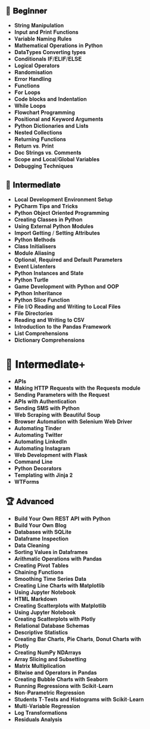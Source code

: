 ## 📜 𝐁𝐞𝐠𝐢𝐧𝐧𝐞𝐫

- 𝐒𝐭𝐫𝐢𝐧𝐠 𝐌𝐚𝐧𝐢𝐩𝐮𝐥𝐚𝐭𝐢𝐨𝐧 
- 𝐈𝐧𝐩𝐮𝐭 𝐚𝐧𝐝 𝐏𝐫𝐢𝐧𝐭 𝐅𝐮𝐧𝐜𝐭𝐢𝐨𝐧𝐬 
- 𝐕𝐚𝐫𝐢𝐚𝐛𝐥𝐞 𝐍𝐚𝐦𝐢𝐧𝐠 𝐑𝐮𝐥𝐞𝐬 
- 𝐌𝐚𝐭𝐡𝐞𝐦𝐚𝐭𝐢𝐜𝐚𝐥 𝐎𝐩𝐞𝐫𝐚𝐭𝐢𝐨𝐧𝐬 𝐢𝐧 𝐏𝐲𝐭𝐡𝐨𝐧 
- 𝐃𝐚𝐭𝐚𝐓𝐲𝐩𝐞𝐬 𝐂𝐨𝐧𝐯𝐞𝐫𝐭𝐢𝐧𝐠 𝐭𝐲𝐩𝐞𝐬
- 𝐂𝐨𝐧𝐝𝐢𝐭𝐢𝐨𝐧𝐚𝐥𝐬 𝐈𝐅/𝐄𝐋𝐈𝐅/𝐄𝐋𝐒𝐄 
- 𝐋𝐨𝐠𝐢𝐜𝐚𝐥 𝐎𝐩𝐞𝐫𝐚𝐭𝐨𝐫𝐬 
- 𝐑𝐚𝐧𝐝𝐨𝐦𝐢𝐬𝐚𝐭𝐢𝐨𝐧 
- 𝐄𝐫𝐫𝐨𝐫 𝐇𝐚𝐧𝐝𝐥𝐢𝐧𝐠 
- 𝐅𝐮𝐧𝐜𝐭𝐢𝐨𝐧𝐬 
- 𝐅𝐨𝐫 𝐋𝐨𝐨𝐩𝐬 
- 𝐂𝐨𝐝𝐞 𝐛𝐥𝐨𝐜𝐤𝐬 𝐚𝐧𝐝 𝐈𝐧𝐝𝐞𝐧𝐭𝐚𝐭𝐢𝐨𝐧 
- 𝐖𝐡𝐢𝐥𝐞 𝐋𝐨𝐨𝐩𝐬 
- 𝐅𝐥𝐨𝐰𝐜𝐡𝐚𝐫𝐭 𝐏𝐫𝐨𝐠𝐫𝐚𝐦𝐦𝐢𝐧𝐠 
- 𝐏𝐨𝐬𝐢𝐭𝐢𝐨𝐧𝐚𝐥 𝐚𝐧𝐝 𝐊𝐞𝐲𝐰𝐨𝐫𝐝 𝐀𝐫𝐠𝐮𝐦𝐞𝐧𝐭𝐬 
- 𝐏𝐲𝐭𝐡𝐨𝐧 𝐃𝐢𝐜𝐭𝐢𝐨𝐧𝐚𝐫𝐢𝐞𝐬 𝐚𝐧𝐝 𝐋𝐢𝐬𝐭𝐬 
- 𝐍𝐞𝐬𝐭𝐞𝐝 𝐂𝐨𝐥𝐥𝐞𝐜𝐭𝐢𝐨𝐧𝐬 
- 𝐑𝐞𝐭𝐮𝐫𝐧𝐢𝐧𝐠 𝐅𝐮𝐧𝐜𝐭𝐢𝐨𝐧𝐬 
- 𝐑𝐞𝐭𝐮𝐫𝐧 𝐯𝐬. 𝐏𝐫𝐢𝐧𝐭 
- 𝐃𝐨𝐜 𝐒𝐭𝐫𝐢𝐧𝐠𝐬 𝐯𝐬. 𝐂𝐨𝐦𝐦𝐞𝐧𝐭𝐬 
- 𝐒𝐜𝐨𝐩𝐞 𝐚𝐧𝐝 𝐋𝐨𝐜𝐚𝐥/𝐆𝐥𝐨𝐛𝐚𝐥 𝐕𝐚𝐫𝐢𝐚𝐛𝐥𝐞𝐬 
- 𝐃𝐞𝐛𝐮𝐠𝐠𝐢𝐧𝐠 𝐓𝐞𝐜𝐡𝐧𝐢𝐪𝐮𝐞𝐬

## 📖 𝐈𝐧𝐭𝐞𝐫𝐦𝐞𝐝𝐢𝐚𝐭𝐞  

- 𝐋𝐨𝐜𝐚𝐥 𝐃𝐞𝐯𝐞𝐥𝐨𝐩𝐦𝐞𝐧𝐭 𝐄𝐧𝐯𝐢𝐫𝐨𝐧𝐦𝐞𝐧𝐭 𝐒𝐞𝐭𝐮𝐩 
- 𝐏𝐲𝐂𝐡𝐚𝐫𝐦 𝐓𝐢𝐩𝐬 𝐚𝐧𝐝 𝐓𝐫𝐢𝐜𝐤𝐬 
- 𝐏𝐲𝐭𝐡𝐨𝐧 𝐎𝐛𝐣𝐞𝐜𝐭 𝐎𝐫𝐢𝐞𝐧𝐭𝐞𝐝 𝐏𝐫𝐨𝐠𝐫𝐚𝐦𝐦𝐢𝐧𝐠 
- 𝐂𝐫𝐞𝐚𝐭𝐢𝐧𝐠 𝐂𝐥𝐚𝐬𝐬𝐞𝐬 𝐢𝐧 𝐏𝐲𝐭𝐡𝐨𝐧 
- 𝐔𝐬𝐢𝐧𝐠 𝐄𝐱𝐭𝐞𝐫𝐧𝐚𝐥 𝐏𝐲𝐭𝐡𝐨𝐧 𝐌𝐨𝐝𝐮𝐥𝐞𝐬
- 𝐈𝐦𝐩𝐨𝐫𝐭 𝐆𝐞𝐭𝐭𝐢𝐧𝐠 / 𝐒𝐞𝐭𝐭𝐢𝐧𝐠 𝐀𝐭𝐭𝐫𝐢𝐛𝐮𝐭𝐞𝐬 
- 𝐏𝐲𝐭𝐡𝐨𝐧 𝐌𝐞𝐭𝐡𝐨𝐝𝐬 
- 𝐂𝐥𝐚𝐬𝐬 𝐈𝐧𝐢𝐭𝐢𝐚𝐥𝐢𝐬𝐞𝐫𝐬 
- 𝐌𝐨𝐝𝐮𝐥𝐞 𝐀𝐥𝐢𝐚𝐬𝐢𝐧𝐠 
- 𝐎𝐩𝐭𝐢𝐨𝐧𝐚𝐥, 𝐑𝐞𝐪𝐮𝐢𝐫𝐞𝐝 𝐚𝐧𝐝 𝐃𝐞𝐟𝐚𝐮𝐥𝐭 𝐏𝐚𝐫𝐚𝐦𝐞𝐭𝐞𝐫𝐬 
- 𝐄𝐯𝐞𝐧𝐭 𝐋𝐢𝐬𝐭𝐞𝐧𝐭𝐞𝐫𝐬 
- 𝐏𝐲𝐭𝐡𝐨𝐧 𝐈𝐧𝐬𝐭𝐚𝐧𝐜𝐞𝐬 𝐚𝐧𝐝 𝐒𝐭𝐚𝐭𝐞 
- 𝐏𝐲𝐭𝐡𝐨𝐧 𝐓𝐮𝐫𝐭𝐥𝐞 
- 𝐆𝐚𝐦𝐞 𝐃𝐞𝐯𝐞𝐥𝐨𝐩𝐦𝐞𝐧𝐭 𝐰𝐢𝐭𝐡 𝐏𝐲𝐭𝐡𝐨𝐧 𝐚𝐧𝐝 𝐎𝐎𝐏 
- 𝐏𝐲𝐭𝐡𝐨𝐧 𝐈𝐧𝐡𝐞𝐫𝐢𝐭𝐚𝐧𝐜𝐞 
- 𝐏𝐲𝐭𝐡𝐨𝐧 𝐒𝐥𝐢𝐜𝐞 𝐅𝐮𝐧𝐜𝐭𝐢𝐨𝐧 
- 𝐅𝐢𝐥𝐞 𝐈/𝐎 𝐑𝐞𝐚𝐝𝐢𝐧𝐠 𝐚𝐧𝐝 𝐖𝐫𝐢𝐭𝐢𝐧𝐠 𝐭𝐨 𝐋𝐨𝐜𝐚𝐥 𝐅𝐢𝐥𝐞𝐬 
- 𝐅𝐢𝐥𝐞 𝐃𝐢𝐫𝐞𝐜𝐭𝐨𝐫𝐢𝐞𝐬 
- 𝐑𝐞𝐚𝐝𝐢𝐧𝐠 𝐚𝐧𝐝 𝐖𝐫𝐢𝐭𝐢𝐧𝐠 𝐭𝐨 𝐂𝐒𝐕 
- 𝐈𝐧𝐭𝐫𝐨𝐝𝐮𝐜𝐭𝐢𝐨𝐧 𝐭𝐨 𝐭𝐡𝐞 𝐏𝐚𝐧𝐝𝐚𝐬 𝐅𝐫𝐚𝐦𝐞𝐰𝐨𝐫𝐤 
- 𝐋𝐢𝐬𝐭 𝐂𝐨𝐦𝐩𝐫𝐞𝐡𝐞𝐧𝐬𝐢𝐨𝐧𝐬 
- 𝐃𝐢𝐜𝐭𝐢𝐨𝐧𝐚𝐫𝐲 𝐂𝐨𝐦𝐩𝐫𝐞𝐡𝐞𝐧𝐬𝐢𝐨𝐧𝐬

# 📔 𝐈𝐧𝐭𝐞𝐫𝐦𝐞𝐝𝐢𝐚𝐭𝐞+

- 𝐀𝐏𝐈𝐬 
- 𝐌𝐚𝐤𝐢𝐧𝐠 𝐇𝐓𝐓𝐏 𝐑𝐞𝐪𝐮𝐞𝐬𝐭𝐬 𝐰𝐢𝐭𝐡 𝐭𝐡𝐞 𝐑𝐞𝐪𝐮𝐞𝐬𝐭𝐬 𝐦𝐨𝐝𝐮𝐥𝐞 
- 𝐒𝐞𝐧𝐝𝐢𝐧𝐠 𝐏𝐚𝐫𝐚𝐦𝐞𝐭𝐞𝐫𝐬 𝐰𝐢𝐭𝐡 𝐭𝐡𝐞 𝐑𝐞𝐪𝐮𝐞𝐬𝐭 
- 𝐀𝐏𝐈𝐬 𝐰𝐢𝐭𝐡 𝐀𝐮𝐭𝐡𝐞𝐧𝐭𝐢𝐜𝐚𝐭𝐢𝐨𝐧 
- 𝐒𝐞𝐧𝐝𝐢𝐧𝐠 𝐒𝐌𝐒 𝐰𝐢𝐭𝐡 𝐏𝐲𝐭𝐡𝐨𝐧 
- 𝐖𝐞𝐛 𝐒𝐜𝐫𝐚𝐩𝐢𝐧𝐠 𝐰𝐢𝐭𝐡 𝐁𝐞𝐚𝐮𝐭𝐢𝐟𝐮𝐥 𝐒𝐨𝐮𝐩
- 𝐁𝐫𝐨𝐰𝐬𝐞𝐫 𝐀𝐮𝐭𝐨𝐦𝐚𝐭𝐢𝐨𝐧 𝐰𝐢𝐭𝐡 𝐒𝐞𝐥𝐞𝐧𝐢𝐮𝐦 𝐖𝐞𝐛 𝐃𝐫𝐢𝐯𝐞𝐫
- 𝐀𝐮𝐭𝐨𝐦𝐚𝐭𝐢𝐧𝐠 𝐓𝐢𝐧𝐝𝐞𝐫
- 𝐀𝐮𝐭𝐨𝐦𝐚𝐭𝐢𝐧𝐠 𝐓𝐰𝐢𝐭𝐭𝐞𝐫
- 𝐀𝐮𝐭𝐨𝐦𝐚𝐭𝐢𝐧𝐠 𝐋𝐢𝐧𝐤𝐞𝐝𝐈𝐧
- 𝐀𝐮𝐭𝐨𝐦𝐚𝐭𝐢𝐧𝐠 𝐈𝐧𝐬𝐭𝐚𝐠𝐫𝐚𝐦
- 𝐖𝐞𝐛 𝐃𝐞𝐯𝐞𝐥𝐨𝐩𝐦𝐞𝐧𝐭 𝐰𝐢𝐭𝐡 𝐅𝐥𝐚𝐬𝐤
- 𝐂𝐨𝐦𝐦𝐚𝐧𝐝 𝐋𝐢𝐧𝐞
- 𝐏𝐲𝐭𝐡𝐨𝐧 𝐃𝐞𝐜𝐨𝐫𝐚𝐭𝐨𝐫𝐬
- 𝐓𝐞𝐦𝐩𝐥𝐚𝐭𝐢𝐧𝐠 𝐰𝐢𝐭𝐡 𝐉𝐢𝐧𝐣𝐚 𝟐
- 𝐖𝐓𝐅𝐨𝐫𝐦𝐬

## 🏆 𝐀𝐝𝐯𝐚𝐧𝐜𝐞𝐝
- 𝐁𝐮𝐢𝐥𝐝 𝐘𝐨𝐮𝐫 𝐎𝐰𝐧 𝐑𝐄𝐒𝐓 𝐀𝐏𝐈 𝐰𝐢𝐭𝐡 𝐏𝐲𝐭𝐡𝐨𝐧
- 𝐁𝐮𝐢𝐥𝐝 𝐘𝐨𝐮𝐫 𝐎𝐰𝐧 𝐁𝐥𝐨𝐠
- 𝐃𝐚𝐭𝐚𝐛𝐚𝐬𝐞𝐬 𝐰𝐢𝐭𝐡 𝐒𝐐𝐋𝐢𝐭𝐞
- 𝐃𝐚𝐭𝐚𝐟𝐫𝐚𝐦𝐞 𝐈𝐧𝐬𝐩𝐞𝐜𝐭𝐢𝐨𝐧
- 𝐃𝐚𝐭𝐚 𝐂𝐥𝐞𝐚𝐧𝐢𝐧𝐠
- 𝐒𝐨𝐫𝐭𝐢𝐧𝐠 𝐕𝐚𝐥𝐮𝐞𝐬 𝐢𝐧 𝐃𝐚𝐭𝐚𝐟𝐫𝐚𝐦𝐞𝐬
- 𝐀𝐫𝐢𝐭𝐡𝐦𝐚𝐭𝐢𝐜 𝐎𝐩𝐞𝐫𝐚𝐭𝐢𝐨𝐧𝐬 𝐰𝐢𝐭𝐡 𝐏𝐚𝐧𝐝𝐚𝐬
- 𝐂𝐫𝐞𝐚𝐭𝐢𝐧𝐠 𝐏𝐢𝐯𝐨𝐭 𝐓𝐚𝐛𝐥𝐞𝐬
- 𝐂𝐡𝐚𝐢𝐧𝐢𝐧𝐠 𝐅𝐮𝐧𝐜𝐭𝐢𝐨𝐧𝐬
- 𝐒𝐦𝐨𝐨𝐭𝐡𝐢𝐧𝐠 𝐓𝐢𝐦𝐞 𝐒𝐞𝐫𝐢𝐞𝐬 𝐃𝐚𝐭𝐚
- 𝐂𝐫𝐞𝐚𝐭𝐢𝐧𝐠 𝐋𝐢𝐧𝐞 𝐂𝐡𝐚𝐫𝐭𝐬 𝐰𝐢𝐭𝐡 𝐌𝐚𝐭𝐩𝐥𝐨𝐭𝐥𝐢𝐛
- 𝐔𝐬𝐢𝐧𝐠 𝐉𝐮𝐩𝐲𝐭𝐞𝐫 𝐍𝐨𝐭𝐞𝐛𝐨𝐨𝐤
- 𝐇𝐓𝐌𝐋 𝐌𝐚𝐫𝐤𝐝𝐨𝐰𝐧
- 𝐂𝐫𝐞𝐚𝐭𝐢𝐧𝐠 𝐒𝐜𝐚𝐭𝐭𝐞𝐫𝐩𝐥𝐨𝐭𝐬 𝐰𝐢𝐭𝐡 𝐌𝐚𝐭𝐩𝐥𝐨𝐭𝐥𝐢𝐛
- 𝐔𝐬𝐢𝐧𝐠 𝐉𝐮𝐩𝐲𝐭𝐞𝐫 𝐍𝐨𝐭𝐞𝐛𝐨𝐨𝐤
- 𝐂𝐫𝐞𝐚𝐭𝐢𝐧𝐠 𝐒𝐜𝐚𝐭𝐭𝐞𝐫𝐩𝐥𝐨𝐭𝐬 𝐰𝐢𝐭𝐡 𝐏𝐥𝐨𝐭𝐥𝐲
- 𝐑𝐞𝐥𝐚𝐭𝐢𝐨𝐧𝐚𝐥 𝐃𝐚𝐭𝐚𝐛𝐚𝐬𝐞 𝐒𝐜𝐡𝐞𝐦𝐚𝐬
- 𝐃𝐞𝐬𝐜𝐫𝐢𝐩𝐭𝐢𝐯𝐞 𝐒𝐭𝐚𝐭𝐢𝐬𝐭𝐢𝐜𝐬
- 𝐂𝐫𝐞𝐚𝐭𝐢𝐧𝐠 𝐁𝐚𝐫 𝐂𝐡𝐚𝐫𝐭𝐬, 𝐏𝐢𝐞 𝐂𝐡𝐚𝐫𝐭𝐬, 𝐃𝐨𝐧𝐮𝐭 𝐂𝐡𝐚𝐫𝐭𝐬 𝐰𝐢𝐭𝐡
- 𝐏𝐥𝐨𝐭𝐥𝐲
- 𝐂𝐫𝐞𝐚𝐭𝐢𝐧𝐠 𝐍𝐮𝐦𝐏𝐲 𝐍𝐃𝐀𝐫𝐫𝐚𝐲𝐬
- 𝐀𝐫𝐫𝐚𝐲 𝐒𝐥𝐢𝐜𝐢𝐧𝐠 𝐚𝐧𝐝 𝐒𝐮𝐛𝐬𝐞𝐭𝐭𝐢𝐧𝐠
- 𝐌𝐚𝐭𝐫𝐢𝐱 𝐌𝐮𝐥𝐭𝐢𝐩𝐥𝐢𝐜𝐚𝐭𝐢𝐨𝐧
- 𝐁𝐢𝐭𝐰𝐢𝐬𝐞 𝐚𝐧𝐝 𝐎𝐩𝐞𝐫𝐚𝐭𝐨𝐫𝐬 𝐢𝐧 𝐏𝐚𝐧𝐝𝐚𝐬
- 𝐂𝐫𝐞𝐚𝐭𝐢𝐧𝐠 𝐁𝐮𝐛𝐛𝐥𝐞 𝐂𝐡𝐚𝐫𝐭𝐬 𝐰𝐢𝐭𝐡 𝐒𝐞𝐚𝐛𝐨𝐫𝐧
- 𝐑𝐮𝐧𝐧𝐢𝐧𝐠 𝐑𝐞𝐠𝐫𝐞𝐬𝐬𝐢𝐨𝐧𝐬 𝐰𝐢𝐭𝐡 𝐒𝐜𝐢𝐤𝐢𝐭-𝐋𝐞𝐚𝐫𝐧
- 𝐍𝐨𝐧-𝐏𝐚𝐫𝐚𝐦𝐞𝐭𝐫𝐢𝐜 𝐑𝐞𝐠𝐫𝐞𝐬𝐬𝐢𝐨𝐧
- 𝐒𝐭𝐮𝐝𝐞𝐧𝐭𝐬 𝐓-𝐓𝐞𝐬𝐭𝐬 𝐚𝐧𝐝 𝐇𝐢𝐬𝐭𝐨𝐠𝐫𝐚𝐦𝐬 𝐰𝐢𝐭𝐡 𝐒𝐜𝐢𝐤𝐢𝐭-𝐋𝐞𝐚𝐫𝐧
- 𝐌𝐮𝐥𝐭𝐢-𝐕𝐚𝐫𝐢𝐚𝐛𝐥𝐞 𝐑𝐞𝐠𝐫𝐞𝐬𝐬𝐢𝐨𝐧
- 𝐋𝐨𝐠 𝐓𝐫𝐚𝐧𝐬𝐟𝐨𝐫𝐦𝐚𝐭𝐢𝐨𝐧𝐬
- 𝐑𝐞𝐬𝐢𝐝𝐮𝐚𝐥𝐬 𝐀𝐧𝐚𝐥𝐲𝐬𝐢𝐬
